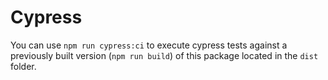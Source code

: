 # Cypress

You can use `npm run cypress:ci` to execute cypress tests against a previously built version (`npm run build`) of this package located in the `dist` folder.